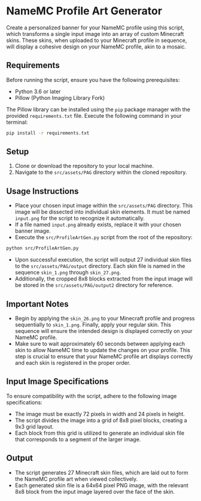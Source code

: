 # NameMC Profile Art Generator

Create a personalized banner for your NameMC profile using this script, which transforms a single input image into an array of custom Minecraft skins. These skins, when uploaded to your Minecraft profile in sequence, will display a cohesive design on your NameMC profile, akin to a mosaic.

## Requirements

Before running the script, ensure you have the following prerequisites:

- Python 3.6 or later
- Pillow (Python Imaging Library Fork)

The Pillow library can be installed using the `pip` package manager with the provided `requirements.txt` file. Execute the following command in your terminal:

```bash
pip install -r requirements.txt
```

## Setup

1. Clone or download the repository to your local machine.
2. Navigate to the `src/assets/PAG` directory within the cloned repository.

## Usage Instructions

- Place your chosen input image within the `src/assets/PAG` directory. This image will be dissected into individual skin elements. It must be named `input.png` for the script to recognize it automatically.
- If a file named `input.png` already exists, replace it with your chosen banner image.
- Execute the `src/ProfileArtGen.py` script from the root of the repository:

```bash
python src/ProfileArtGen.py
```

- Upon successful execution, the script will output 27 individual skin files to the `src/assets/PAG/output` directory. Each skin file is named in the sequence `skin_1.png` through `skin_27.png`.
- Additionally, the cropped 8x8 blocks extracted from the input image will be stored in the `src/assets/PAG/output2` directory for reference.

## Important Notes

- Begin by applying the `skin_26.png` to your Minecraft profile and progress sequentially to `skin_1.png`. Finally, apply your regular skin. This sequence will ensure the intended design is displayed correctly on your NameMC profile.
- Make sure to wait approximately 60 seconds between applying each skin to allow NameMC time to update the changes on your profile. This step is crucial to ensure that your NameMC profile art displays correctly and each skin is registered in the proper order.

## Input Image Specifications

To ensure compatibility with the script, adhere to the following image specifications:

- The image must be exactly 72 pixels in width and 24 pixels in height.
- The script divides the image into a grid of 8x8 pixel blocks, creating a 9x3 grid layout.
- Each block from this grid is utilized to generate an individual skin file that corresponds to a segment of the larger image.

## Output

- The script generates 27 Minecraft skin files, which are laid out to form the NameMC profile art when viewed collectively.
- Each generated skin file is a 64x64 pixel PNG image, with the relevant 8x8 block from the input image layered over the face of the skin.

